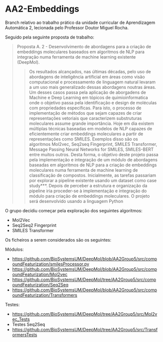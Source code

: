 # AA2-Embeddings

Branch relativo ao trabalho prático da unidade curricular de Aprendizagem Automática 2, lecionada pelo Professor Doutor Miguel Rocha.

Seguido pela seguinte proposta de trabalho:

>Proposta A. 2 - Desenvolvimento de abordagens para a criação de embeddings moleculares baseados em algoritmos de NLP para integração numa ferramenta de machine learning existente (DeepMol).
>
>>Os resultados alcançados, nas últimas décadas, pelo uso de abordagens de inteligência artificial em áreas como visão computacional e processamento de linguagem natural levaram a um uso mais generalizado dessas abordagens noutras áreas. Um desses casos passa pela aplicação de aborgadens de Machine e Deep Learning em tópicos de quimioinformatica onde o objetivo passa pela identificação e design de moléculas com propriedades específicas. Para isto, o processo de implementação de métodos que sejam capazes de criar representações vetoriais que caracterizem substruturas moleculares assume grande importância. Hoje em dia existem múltiplas técnicas baseadas em modelos de NLP capazes de eficientemente criar embeddings moleculares a partir de representações como SMILES. Exemplos disso são os algoritmos Mol2vec, Seq2seq Fingerprint, SMILES Transformer, Message Passing Neural Networks for SMILES, SMILES-BERT entre muitos outros. Desta forma, o objetivo deste projeto passa pela implementação e integração de um módulo de abordagens baseadas em algoritmos de NLP para a criação de embeddings moleculares numa ferramenta de machine learning de classificação de compostos. Inicialmente, as tarefas passariam por explorar a pipeline existente usando um dataset como case study***. Depois de perceber a estrutura e organização da pipeline iria proceder-se à implementação e integração do módulo para criação de embeddings moleculares. O projeto será desenvolvido usando a linguagem Python

O grupo decidiu começar pela exploração dos seguintes algoritmos:

- Mol2Vec
- Seq2Seq2 Fingerprint
- SMILES Transformer

Os ficheiros a serem considerados são os seguintes: 

Módulos:

- https://github.com/BioSystemsUM/DeepMol/blob/AA2Group5/src/compoundFeaturization/smilesProcessor.py
- https://github.com/BioSystemsUM/DeepMol/blob/AA2Group5/src/compoundFeaturization/Mol2vec
- https://github.com/BioSystemsUM/DeepMol/tree/AA2Group5/src/compoundFeaturization/Seq2Seq
- https://github.com/BioSystemsUM/DeepMol/blob/AA2Group5/src/compoundFeaturization/Transformers

Testes:

- https://github.com/BioSystemsUM/DeepMol/tree/AA2Group5/src/Mol2vec_Tests
- Testes Seq2Seq
- https://github.com/BioSystemsUM/DeepMol/tree/AA2Group5/src/TransformersTests
